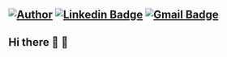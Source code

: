 [![Author](https://img.shields.io/badge/Portfolio-Binu42-brightgreen.svg)](www.binu.live)
[![Linkedin Badge](https://img.shields.io/badge/-BinuKumar-blue?style=social&logo=Linkedin&logoColor=blue&link=https://www.linkedin.com/in/binu-kumar-5a7038146/)](https://www.linkedin.com/in/binu-kumar-5a7038146/)
[![Gmail Badge](https://img.shields.io/badge/-GMail-c14438?style=social&logo=Gmail&logoColor=red&link=mailto:kbinu42@gmail.com)](mailto:kbinu42@gmail.com)
-
## Hi there 👋 :pray:
